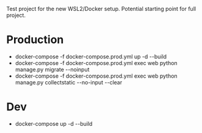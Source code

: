 Test project for the new WSL2/Docker setup. Potential starting point for full project.

# Production

* docker-compose -f docker-compose.prod.yml up -d --build
* docker-compose -f docker-compose.prod.yml exec web python manage.py migrate --noinput
* docker-compose -f docker-compose.prod.yml exec web python manage.py collectstatic --no-input --clear

# Dev

* docker-compose up -d --build
